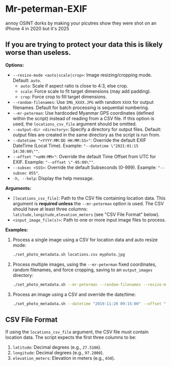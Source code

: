 # Mr-peterman-EXIF
annoy OSINT dorks by making your picutres show they were shot on an iPhone 4 in 2020 but it's 2025 
## If you are trying to protect your data this is likely worse than useless. 


**Options:**

* `--resize-mode <auto|scale|crop>`: Image resizing/cropping mode. Default: `auto`.
    * `auto`: Scale if aspect ratio is close to 4:3, else crop.
    * `scale`: Force scale to fit target dimensions (may add padding).
    * `crop`: Force crop to fill target dimensions.
* `--random-filenames`: Use `IMG_XXXX.JPG` with random `XXXX` for output filenames. Default for batch processing is sequential numbering.
* `--mr-peterman`: Use hardcoded Myanmar GPS coordinates (defined within the script) instead of reading from a CSV file. If this option is used, the `locations_csv_file` argument should be omitted.
* `--output-dir <directory>`: Specify a directory for output files. Default: output files are created in the same directory as the script is run from.
* `--datetime "<YYYY:MM:DD HH:MM:SS>"`: Override the default EXIF DateTime (Local Time). Example: `"--datetime \"2021:01:15 14:30:00\""`.
* `--offset "<±HH:MM>"`: Override the default Time Offset from UTC for EXIF. Example: `"--offset \"-05:00\""`.
* `--subsec <SSS>`: Override the default Subseconds (0-999). Example: `"--subsec 055"`.
* `-h, --help`: Display the help message.

**Arguments:**

* `[locations_csv_file]`: Path to the CSV file containing location data. This argument is **required unless** the `--mr-peterman` option is used. The CSV should have at least three columns: `latitude,longitude,elevation_meters` (see "CSV File Format" below).
* `<input_image_file(s)>`: Path to one or more input image files to process.

**Examples:**

1.  Process a single image using a CSV for location data and auto resize mode:
    ```bash
    ./set_photo_metadata.sh locations.csv myphoto.jpg
    ```

2.  Process multiple images, using the `--mr-peterman` fixed coordinates, random filenames, and force cropping, saving to an `output_images` directory:
    ```bash
    ./set_photo_metadata.sh --mr-peterman --random-filenames --resize-mode crop --output-dir ./output_images image1.png image2.jpeg
    ```

3.  Process an image using a CSV and override the date/time:
    ```bash
    ./set_photo_metadata.sh --datetime "2019:11:20 09:15:00" --offset "+02:00" locations.csv old_photo.jpg
    ```

## CSV File Format

If using the `locations_csv_file` argument, the CSV file must contain location data. The script expects the first three columns to be:

1.  `latitude`: Decimal degrees (e.g., `27.5166`).
2.  `longitude`: Decimal degrees (e.g., `97.2000`).
3.  `elevation_meters`: Elevation in meters (e.g., `650`).
